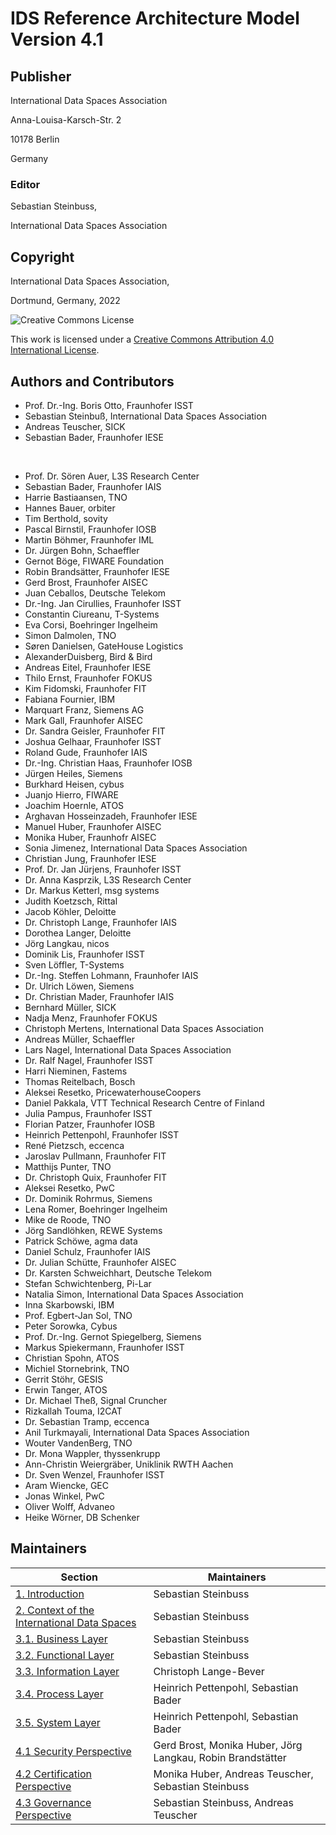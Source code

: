 # IDS Reference Architecture Model Version 4.1 #


## Publisher ##

International Data Spaces Association

Anna-Louisa-Karsch-Str. 2

10178 Berlin

Germany

### Editor ###

Sebastian Steinbuss,

International Data Spaces Association

## Copyright ##

International Data Spaces Association,

Dortmund, Germany, 2022

![Creative Commons License](https://i.creativecommons.org/l/by/4.0/88x31.png)

This work is licensed under a [Creative Commons Attribution 4.0 International License](http://creativecommons.org/licenses/by/4.0/).

## Authors and Contributors ##

* Prof. Dr.-Ing. Boris Otto, Fraunhofer ISST
* Sebastian Steinbuß, International Data Spaces Association
* Andreas Teuscher, SICK
* Sebastian Bader, Fraunhofer IESE

<br/>

* Prof. Dr. Sören Auer, L3S Research Center
* Sebastian Bader, Fraunhofer IAIS
* Harrie Bastiaansen, TNO
* Hannes Bauer, orbiter
* Tim Berthold, sovity
* Pascal Birnstil, Fraunhofer IOSB
* Martin Böhmer, Fraunhofer IML
* Dr. Jürgen Bohn, Schaeffler
* Gernot Böge, FIWARE Foundation
* Robin Brandsätter, Fraunhofer IESE
* Gerd Brost, Fraunhofer AISEC
* Juan Ceballos, Deutsche Telekom
* Dr.-Ing. Jan Cirullies, Fraunhofer ISST
* Constantin Ciureanu, T-Systems
* Eva Corsi, Boehringer Ingelheim
* Simon Dalmolen, TNO
* Søren Danielsen, GateHouse Logistics
* AlexanderDuisberg, Bird \& Bird
* Andreas Eitel, Fraunhofer IESE
* Thilo Ernst, Fraunhofer FOKUS
* Kim Fidomski, Fraunhofer FIT
* Fabiana Fournier, IBM
* Marquart Franz, Siemens AG
* Mark Gall, Fraunhofer AISEC
* Dr. Sandra Geisler, Fraunhofer FIT
* Joshua Gelhaar, Fraunhofer ISST
* Roland Gude, Fraunhofer IAIS
* Dr.-Ing. Christian Haas, Fraunhofer IOSB
* Jürgen Heiles, Siemens
* Burkhard Heisen, cybus
* Juanjo Hierro, FIWARE
* Joachim Hoernle, ATOS
* Arghavan Hosseinzadeh, Fraunhofer IESE
* Manuel Huber, Fraunhofer AISEC
* Monika Huber, Fraunhofr AISEC
* Sonia Jimenez, International Data Spaces Association
* Christian Jung, Fraunhofer IESE
* Prof. Dr. Jan Jürjens, Fraunhofer ISST
* Dr. Anna Kasprzik, L3S Research Center
* Dr. Markus Ketterl, msg systems
* Judith Koetzsch, Rittal
* Jacob Köhler, Deloitte
* Dr. Christoph Lange, Fraunhofer IAIS
* Dorothea Langer, Deloitte
* Jörg Langkau, nicos
* Dominik Lis, Fraunhofer ISST
* Sven Löffler, T-Systems
* Dr.-Ing. Steffen Lohmann, Fraunhofer IAIS
* Dr. Ulrich Löwen, Siemens
* Dr. Christian Mader, Fraunhofer IAIS
* Bernhard Müller, SICK
* Nadja Menz, Fraunhofer FOKUS
* Christoph Mertens, International Data Spaces Association
* Andreas Müller, Schaeffler
* Lars Nagel, International Data Spaces Association
* Dr. Ralf Nagel, Fraunhofer ISST
* Harri Nieminen, Fastems
* Thomas Reitelbach, Bosch
* Aleksei Resetko, PricewaterhouseCoopers
* Daniel Pakkala, VTT Technical Research Centre of Finland
* Julia Pampus, Fraunhofer ISST
* Florian Patzer, Fraunhofer IOSB
* Heinrich Pettenpohl, Fraunhofer ISST
* René Pietzsch, eccenca
* Jaroslav Pullmann, Fraunhofer FIT
* Matthijs Punter, TNO
* Dr. Christoph Quix, Fraunhofer FIT
* Aleksei Resetko, PwC
* Dr. Dominik Rohrmus, Siemens
* Lena Romer, Boehringer Ingelheim
* Mike de Roode, TNO
* Jörg Sandlöhken, REWE Systems
* Patrick Schöwe, agma data
* Daniel Schulz, Fraunhofer IAIS
* Dr. Julian Schütte, Fraunhofer AISEC
* Dr. Karsten Schweichhart, Deutsche Telekom
* Stefan Schwichtenberg, Pi-Lar
* Natalia Simon, International Data Spaces Association
* Inna Skarbowski, IBM
* Prof. Egbert-Jan Sol, TNO
* Peter Sorowka, Cybus
* Prof. Dr.-Ing. Gernot Spiegelberg, Siemens
* Markus Spiekermann, Fraunhofer ISST
* Christian Spohn, ATOS
* Michiel Stornebrink, TNO
* Gerrit Stöhr, GESIS
* Erwin Tanger, ATOS
* Dr. Michael Theß, Signal Cruncher
* Rizkallah Touma, I2CAT
* Dr. Sebastian Tramp, eccenca
* Anil Turkmayali, International Data Spaces Association
* Wouter VandenBerg, TNO
* Dr. Mona Wappler, thyssenkrupp
* Ann-Christin Weiergräber, Uniklinik RWTH Aachen
* Dr. Sven Wenzel, Fraunhofer ISST
* Aram Wiencke, GEC
* Jonas Winkel, PwC
* Oliver Wolff, Advaneo
* Heike Wörner, DB Schenker

## Maintainers ##

| Section | Maintainers|
| --- | --- |
| [1. Introduction](./1_Introduction/README.md) | Sebastian Steinbuss |
| [2. Context of the International Data Spaces](./2_Context_of_the_International_Data_Spaces/README.md) | Sebastian Steinbuss |
| [3.1. Business Layer](./3_Layers_of_the_Reference_Architecture_Model/3_1_Business_Layer/README.md) | Sebastian Steinbuss |
| [3.2. Functional Layer](./3_Layers_of_the_Reference_Architecture_Model/3_2_Functional_Layer/README.md) | Sebastian Steinbuss |
| [3.3. Information Layer](./3_Layers_of_the_Reference_Architecture_Model/3_3_Information_Layer/README.md) | Christoph Lange-Bever |
| [3.4. Process Layer](./3_Layers_of_the_Reference_Architecture_Model/3_4_Process_Layer/README.md) | Heinrich Pettenpohl, Sebastian Bader |
| [3.5. System Layer](./3_Layers_of_the_Reference_Architecture_Model/3_5_System_Layer/README.md) | Heinrich Pettenpohl, Sebastian Bader |
| [4.1 Security Perspective](./4_Perspectives_of_the_Reference_Architecture_Model/4_1_Security_Perspective/README.md) | Gerd Brost, Monika Huber, Jörg Langkau, Robin Brandstätter
| [4.2 Certification Perspective](./4_Perspectives_of_the_Reference_Architecture_Model/4_2_Certification_Perspective/README.md) | Monika Huber, Andreas Teuscher, Sebastian Steinbuss|
| [4.3 Governance Perspective](./4_Perspectives_of_the_Reference_Architecture_Model/4_3_Governance_Perspective/README.md)| Sebastian Steinbuss, Andreas Teuscher |
